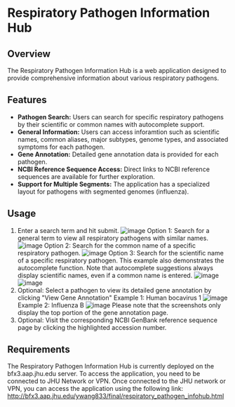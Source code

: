 # Respiratory Pathogen Information Hub

## Overview
The Respiratory Pathogen Information Hub is a web application designed to provide comprehensive information about various respiratory pathogens.

## Features
- **Pathogen Search:** Users can search for specific respiratory pathogens by their scientific or common names with autocomplete support.
- **General Information:** Users can access inforamtion such as scientific names, common aliases, major subtypes, genome types, and associated symptoms for each pathogen.
- **Gene Annotation:** Detailed gene annotation data is provided for each pathogen.
- **NCBI Reference Sequence Access:** Direct links to NCBI reference sequences are available for further exploration.
- **Support for Multiple Segments:** The application has a specialized layout for pathogens with segmented genomes (influenza).

## Usage
1. Enter a search term and hit submit.
   ![image](https://github.com/yichenwang0/respiratory_disease_infohub/assets/59595330/1b644d40-7ffc-48d7-8311-65ad2afe4911)
  Option 1: Search for a general term to view all respiratory pathogens with similar names.
   ![image](https://github.com/yichenwang0/respiratory_disease_infohub/assets/59595330/a73e5041-c0f7-489c-a7dd-5e1861949137)
  Option 2: Search for the common name of a specific respiratory pathogen.
  ![image](https://github.com/yichenwang0/respiratory_disease_infohub/assets/59595330/db4caa24-14b2-4670-92b5-92adde3c8a66)
  Option 3: Search for the scientific name of a specific respiratory pathogen. This example also demonstrates the autocomplete function. Note that autocomplete suggestions always display scientific names, even if a common name is entered. 
  ![image](https://github.com/yichenwang0/respiratory_disease_infohub/assets/59595330/5ac68f8c-f731-4963-a664-ecaec402f37b)
  ![image](https://github.com/yichenwang0/respiratory_disease_infohub/assets/59595330/faf1250d-bc7f-4794-b279-5796de061595)
2. Optional: Select a pathogen to view its detailed gene annotation by clicking "View Gene Annotation"
  Example 1: Human bocavirus 1 
  ![image](https://github.com/yichenwang0/respiratory_disease_infohub/assets/59595330/531317fb-1708-4fe1-b84d-4150a88554fd)
  Example 2: Influenza B
  ![image](https://github.com/yichenwang0/respiratory_disease_infohub/assets/59595330/5765704e-d739-4428-925e-9630ca8f583a)
  Please note that the screenshots only display the top portion of the gene annotation page.
3. Optional: Visit the corresponding NCBI GenBank reference sequence page by clicking the highlighted accession number.

## Requirements
The Respiratory Pathogen Information Hub is currently deployed on the bfx3.aap.jhu.edu server. To access the application, you need to be connected to JHU Network or VPN. Once connected to the JHU network or VPN, you can access the application using the following link: http://bfx3.aap.jhu.edu/ywang833/final/respiratory_pathogen_infohub.html

